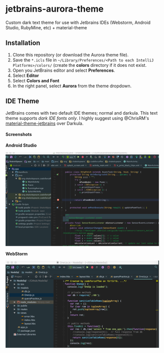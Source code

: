 # jetbrains-aurora-theme
Custom dark text theme for use with Jetbrains IDEs (Webstorm, Android Studio, RubyMine, etc) + material-theme

## Installation

1. Clone this repository (or download the Aurora theme file). 
2. Save the `*.icls` file in `~/Library/Preferences/<Path to each IntelliJ Platforms>/colors/` (create the **colors** directory if it does not exist.
3. Open you JetBrains editor and select **Preferences**.
4. Select **Editor**
5. Select **Colors and Font**
6. In the right panel, select **Aurora** from the theme dropdown.

## IDE Theme

JetBrains comes with two default IDE themes; normal and darkula. This text theme supports _dark IDE fonts only_. I highly suggest using @ChrisRM's [material-theme-jetbrains](https://github.com/ChrisRM/material-theme-jetbrains) over Darkula.

#### Screenshots

**Android Studio**

![as-aurora.png](as-aurora.png)

**WebStorm**

![ws-aurora.png](ws-aurora.png)
